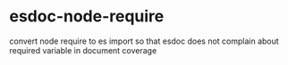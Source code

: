 # esdoc-node-require
convert node require to es import so that esdoc does not complain about required variable in document coverage
